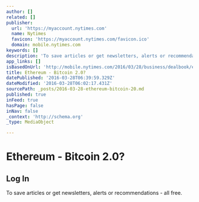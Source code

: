 ```yaml
---
author: []
related: []
publisher:
  url: 'https://myaccount.nytimes.com'
  name: Nytimes
  favicon: 'https://myaccount.nytimes.com/favicon.ico'
  domain: mobile.nytimes.com
keywords: []
description: 'To save articles or get newsletters, alerts or recommendations - all free.'
app_links: []
isBasedOnUrl: 'http://mobile.nytimes.com/2016/03/28/business/dealbook/ethereum-a-virtual-currency-enables-transactions-that-rival-bitcoins.html?_r=4&emc=rss&partner=rss&referer=http://www.rightrelevance.com/search/articles/hero?article=57eb9a186bdeadf126cee416621af3cc45914021&query=fintech&taccount=fintechrr'
title: Ethereum - Bitcoin 2.0?
datePublished: '2016-03-28T06:39:59.329Z'
dateModified: '2016-03-28T06:02:17.431Z'
sourcePath: _posts/2016-03-28-ethereum-bitcoin-20.md
published: true
inFeed: true
hasPage: false
inNav: false
_context: 'http://schema.org'
_type: MediaObject

---
```

# Ethereum - Bitcoin 2.0?

<article style=""><h1>Log In</h1><p>To save articles or get newsletters, alerts or recommendations - all free.</p></article>